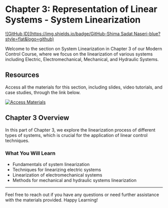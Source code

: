 # Chapter 3: Representation of Linear Systems - System Linearization
[![GitHub ID](https://img.shields.io/badge/GitHub-Shima Sadat Naseri-blue?style=flat&logo=github)](https://github.com/)

Welcome to the section on System Linearization in Chapter 3 of our Modern Control Course, where we focus on the linearization of various systems including Electric, Electromechanical, Mechanical, and Hydraulic Systems.

## Resources

Access all the materials for this section, including slides, video tutorials, and case studies, through the link below.

[![Access Materials](https://img.shields.io/badge/Access%20Materials-Google%20Drive-blue?style=for-the-badge&logo=google-drive)](https://drive.google.com/drive/folders/1QCjUuFFVExFA8oz6jWjuJRvxIMEuHGNn?usp=sharing)

## Chapter 3 Overview

In this part of Chapter 3, we explore the linearization process of different types of systems, which is crucial for the application of linear control techniques.

### What You Will Learn

- Fundamentals of system linearization
- Techniques for linearizing electric systems
- Linearization of electromechanical systems
- Methods for mechanical and hydraulic systems linearization

---

Feel free to reach out if you have any questions or need further assistance with the materials provided. Happy Learning!
